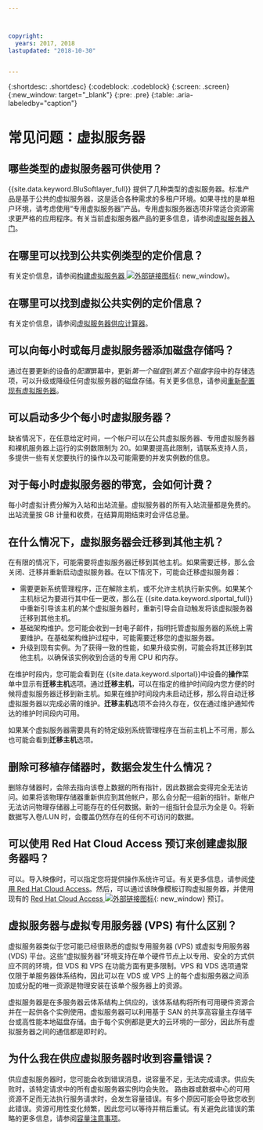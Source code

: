 ```yaml
---



copyright:
  years: 2017, 2018
lastupdated: "2018-10-30"


---
```


{:shortdesc: .shortdesc}
{:codeblock: .codeblock}
{:screen: .screen}
{:new_window: target="_blank"}
{:pre: .pre}
{:table: .aria-labeledby="caption"}


# 常见问题：虚拟服务器  

## 哪些类型的虚拟服务器可供使用？
{{site.data.keyword.BluSoftlayer_full}} 提供了几种类型的虚拟服务器。标准产品是基于公共的虚拟服务器，这是适合各种需求的多租户环境。如果寻找的是单租户环境，请考虑使用“专用虚拟服务器”产品。专用虚拟服务器选项非常适合资源需求更严格的应用程序。有关当前虚拟服务器产品的更多信息，请参阅[虚拟服务器入门](../vsi/vsi_index.html)。

## 在哪里可以找到公共实例类型的定价信息？
有关定价信息，请参阅[构建虚拟服务器 ![外部链接图标](../icons/launch-glyph.svg "外部链接图标")](https://www.ibm.com/cloud-computing/bluemix/virtual-servers){: new_window}。

## 在哪里可以找到虚拟公共实例的定价信息？
有关定价信息，请参阅[虚拟服务器供应计算器](https://www.ibm.com/cloud-computing/bluemix/virtual-servers/calculator)。

## 可以向每小时或每月虚拟服务器添加磁盘存储吗？
通过在要更新的设备的*配置*屏幕中，更新*第一个磁盘*到*第五个磁盘*字段中的存储选项，可以升级或降级任何虚拟服务器的磁盘存储。有关更多信息，请参阅[重新配置现有虚拟服务器](../vsi/vsi_reconfigure.html)。

## 可以启动多少个每小时虚拟服务器？

缺省情况下，在任意给定时间，一个帐户可以在公共虚拟服务器、专用虚拟服务器和裸机服务器上运行的实例数限制为 20。如果要提高此限制，请联系支持人员，多提供一些有关您要执行的操作以及可能需要的并发实例数的信息。

## 对于每小时虚拟服务器的带宽，会如何计费？

每小时虚拟计费分解为入站和出站流量。虚拟服务器的所有入站流量都是免费的。出站流量按 GB 计量和收费，在结算周期结束时会评估总量。

## 在什么情况下，虚拟服务器会迁移到其他主机？

在有限的情况下，可能需要将虚拟服务器迁移到其他主机。如果需要迁移，那么会关闭、迁移并重新启动虚拟服务器。在以下情况下，可能会迁移虚拟服务器：

* 需要更新系统管理程序，正在解除主机，或不允许主机执行新实例。如果某个主机标记为要进行其中任一更改，那么在 {{site.data.keyword.slportal_full}}中重新引导该主机的某个虚拟服务器时，重新引导会自动触发将该虚拟服务器迁移到其他主机。
* 基础架构维护。您可能会收到一封电子邮件，指明托管虚拟服务器的系统上需要维护。在基础架构维护过程中，可能需要迁移您的虚拟服务器。
* 升级到现有实例。为了获得一致的性能，如果升级实例，可能会将其迁移到其他主机，以确保该实例收到合适的专用 CPU 和内存。

在维护时段内，您可能会看到在 {{site.data.keyword.slportal}}中设备的**操作**菜单中显示有**迁移主机**选项。通过**迁移主机**，可以在指定的维护时间段内您方便的时候将虚拟服务器迁移到新主机。如果在维护时间段内未启动迁移，那么将自动迁移虚拟服务器以完成必需的维护。**迁移主机**选项不会持久存在，仅在通过维护通知传达的维护时间段内可用。

如果某个虚拟服务器需要具有的特定级别系统管理程序在当前主机上不可用，那么也可能会看到**迁移主机**选项。

## 删除可移植存储器时，数据会发生什么情况？

删除存储器时，会除去指向该卷上数据的所有指针，因此数据会变得完全无法访问。如果将该物理存储器重新供应到其他帐户，那么会分配一组新的指针。新帐户无法访问物理存储器上可能存在的任何数据。新的一组指针会显示为全是 0。将新数据写入卷/LUN 时，会覆盖仍然存在的任何不可访问的数据。

## 可以使用 Red Hat Cloud Access 预订来创建虚拟服务器吗？

可以。导入映像时，可以指定您将提供操作系统许可证。有关更多信息，请参阅[使用 Red Hat Cloud Access](../infrastructure/image-templates/use-red-hat-cloud-access.html)。然后，可以通过该映像模板订购虚拟服务器，并使用现有的 [Red Hat Cloud Access ![外部链接图标](../icons/launch-glyph.svg "外部链接图标")](https://www.redhat.com/en/technologies/cloud-computing/cloud-access){: new_window} 预订。

## 虚拟服务器与虚拟专用服务器 (VPS) 有什么区别？

虚拟服务器类似于您可能已经很熟悉的虚拟专用服务器 (VPS) 或虚拟专用服务器 (VDS) 平台。这些“虚拟服务器”环境支持在单个硬件节点上以专用、安全的方式供应不同的环境，但 VDS 和 VPS 在功能方面有更多限制。VPS 和 VDS 选项通常仅限于单服务器体系结构，因此可以在 VDS 或 VPS 上的每个虚拟服务器之间添加或分配的唯一资源是物理安装在该单个服务器上的资源。

虚拟服务器是在多服务器云体系结构上供应的，该体系结构将所有可用硬件资源合并在一起供各个实例使用。虚拟服务器可以利用基于 SAN 的共享高容量主存储平台或高性能本地磁盘存储。由于每个实例都是更大的云环境的一部分，因此所有虚拟服务器之间的通信都是即时的。

<!--## I'm unable to connect to the virtualization API. How can I fix this?-->

<!--This error generally occurs because a password is outdated. To fix this, update the root or Administrator password for the virtual server's operating system in the {{site.data.keyword.slportal_full}}.-->

## 为什么我在供应虚拟服务器时收到容量错误？

供应虚拟服务器时，您可能会收到错误消息，说容量不足，无法完成请求。供应失败时，该特定请求中的所有虚拟服务器实例均会失败。
路由器或数据中心的可用资源不足而无法执行服务请求时，会发生容量错误。有多个原因可能会导致您收到此错误。资源可用性变化频繁，因此您可以等待并稍后重试。有关避免此错误的策略的更多信息，请参阅[容量注意事项](https://console.bluemix.net/docs/vsi/ts_capacity_bp.html)。
